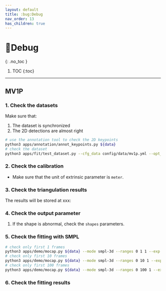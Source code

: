 ```yaml
---
layout: default
title: :bug:Debug
nav_order: 13
has_children: true
---
```


# :bug:Debug
{: .no_toc }

1. TOC
{:toc}
---

## MV1P

### 1. Check the datasets

Make sure that:

1. The dataset is synchronized
2. The 2D detections are almost right


```bash
# use the annotation tool to check the 2D keypoints
python3 apps/annotation/annot_keypoints.py ${data}
# check the dataset
python3 apps/fit/test_dataset.py --cfg_data config/data/mv1p.yml --opt_data args.path ${data} args.out ${data}/output-keypoints3d
```

### 2. Check the calibration

- Make sure that the unit of extrinsic parameter is `meter`.



### 3. Check the triangulation results

The results will be stored at xxx:

### 4. Check the output parameter

1. If the shape is abnormal, check the `shapes` parameters. 

### 5. Check the fitting with SMPL

```bash
# check only first 1 frames
python3 apps/demo/mocap.py ${data} --mode smpl-3d --ranges 0 1 1 --exp debug1
# check only first 10 frames
python3 apps/demo/mocap.py ${data} --mode smpl-3d --ranges 0 10 1 --exp debug10
# check only first 100 frames
python3 apps/demo/mocap.py ${data} --mode smpl-3d --ranges 0 100 1 --exp debug100
```

### 6. Check the fitting results

<!-- report for 3D keypoints:
it reports the MPJPE error without root alignment.

report for smooth terms: -->

